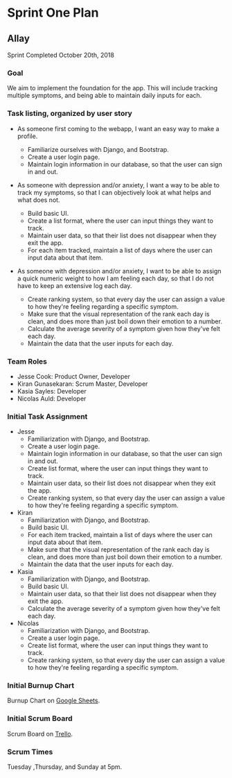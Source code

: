 # Sprint One Plan
## Allay
Sprint Completed October 20th, 2018

### Goal
We aim to implement the foundation for the app. This will include tracking multiple symptoms, and being able to maintain daily inputs for each.

### Task listing, organized by user story
* As someone first coming to the webapp, I want an easy way to make a profile.
  * Familiarize ourselves with Django, and Bootstrap.
  * Create a user login page.
  * Maintain login information in our database, so that the user can sign in and out.

* As someone with depression and/or anxiety, I want a way to be able to track my symptoms, so that I can objectively look at what helps and what does not.
  * Build basic UI.
  * Create a list format, where the user can input things they want to track.
  * Maintain user data, so that their list does not disappear when they exit the app.
  * For each item tracked, maintain a list of days where the user can input data about that item.
* As someone with depression and/or anxiety, I want to be able to assign a quick numeric weight to how I am feeling each day, so that I do not have to keep an extensive log each day.
  * Create ranking system, so that every day the user can assign a value to how they're feeling regarding a specific symptom.
  * Make sure that the visual representation of the rank each day is clean, and does more than just boil down their emotion to a number.
  * Calculate the average severity of a symptom given how they've felt each day.
  * Maintain the data that the user inputs for each day.

### Team Roles
* Jesse Cook: Product Owner, Developer
* Kiran Gunasekaran: Scrum Master, Developer
* Kasia Sayles: Developer
* Nicolas Auld: Developer

### Initial Task Assignment
* Jesse
  * Familiarization with Django, and Bootstrap.
  * Create a user login page.
  * Maintain login information in our database, so that the user can sign in and out.
  * Create list format, where the user can input things they want to track.
  * Maintain user data, so their list does not disappear when they exit the app.
  * Create ranking system, so that every day the user can assign a value to how they're feeling regarding a specific symptom.
* Kiran
  * Familiarization with Django, and Bootstrap.
  * Build basic UI.
  * For each item tracked, maintain a list of days where the user can input data about that item.
  * Make sure that the visual representation of the rank each day is clean, and does more than just boil down their emotion to a number.
  * Maintain the data that the user inputs for each day.
* Kasia
  * Familiarization with Django, and Bootstrap.
  * Build basic UI.
  * Maintain user data, so that their list does not disappear when they exit the app.
  * Calculate the average severity of a symptom given how they've felt each day.
* Nicolas
   * Familiarization with Django, and Bootstrap.
   * Create a user login page.
   * Create list format, where the user can input things they want to track.
   * Create ranking system, so that every day the user can assign a value to how they're feeling regarding a specific symptom.
   
### Initial Burnup Chart
Burnup Chart on [Google Sheets](https://docs.google.com/spreadsheets/d/e/2PACX-1vR8-QUM_GDlUPA1YwED-EEi2Awc-AJesO_qJ4wmaz5T7CCiS1Znq5zLkbOz1YOnkLc2uVqmg-KcJeMZ/pubchart?oid=81807857&format=image).
 
### Initial Scrum Board
Scrum Board on [Trello](https://trello.com/b/crfkWG7b).
 
### Scrum Times
Tuesday ,Thursday, and Sunday at 5pm.
